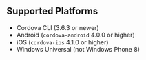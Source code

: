 ## Supported Platforms

- Cordova CLI (3.6.3 or newer)
- Android (`cordova-android` 4.0.0 or higher)
- iOS (`cordova-ios` 4.1.0 or higher)
- Windows Universal (not Windows Phone 8)
